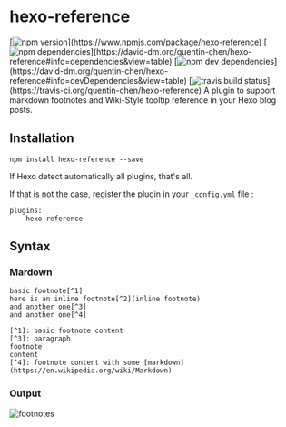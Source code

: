 # hexo-reference
[![npm version](https://img.shields.io/npm/v/hexo-reference.svg?)](https://www.npmjs.com/package/hexo-reference) [![npm dependencies](https://img.shields.io/david/quentin-chen/hexo-reference.svg?)](https://david-dm.org/quentin-chen/hexo-reference#info=dependencies&view=table) [![npm dev dependencies](https://img.shields.io/david/dev/quentin-chen/hexo-reference.svg?)](https://david-dm.org/quentin-chen/hexo-reference#info=devDependencies&view=table) [![travis build status](https://img.shields.io/travis/quentin-chen/hexo-reference/master.svg?)](https://travis-ci.org/quentin-chen/hexo-reference) 
A plugin to support markdown footnotes and Wiki-Style tooltip reference in your Hexo blog posts.

## Installation

```
npm install hexo-reference --save
```

If Hexo detect automatically all plugins, that's all.  

If that is not the case, register the plugin in your `_config.yml` file :
```
plugins:
  - hexo-reference
```

## Syntax

### Mardown
```
basic footnote[^1]
here is an inline footnote[^2](inline footnote)
and another one[^3]
and another one[^4]

[^1]: basic footnote content
[^3]: paragraph
footnote
content
[^4]: footnote content with some [markdown](https://en.wikipedia.org/wiki/Markdown)
```

### Output
![footnotes](http://7xin49.com1.z0.glb.clouddn.com/mac_qrsync/59299214d0a7f557c7a55fdc2c7e172f.png-960.jpg)